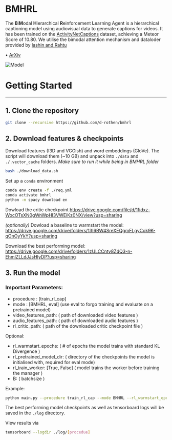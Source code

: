 # BMHRL

The **B**i**M**odal **H**ierarchical **R**einforcement **L**earning Agent is a hierarchical captioning model using audiovisual data to generate captions for videos.
It has been trained on the [ActivityNetCaptions](https://cs.stanford.edu/people/ranjaykrishna/densevid/) dataset, achieving a Meteor Score of 10.80.
We utilise the bimodal attention mechanism and dataloder provided by [Iashin and Rahtu](https://github.com/v-iashin/BMT)


• [ArXiv](https://arxiv.org/)

![Model](model.png)



# Getting Started
----
## 1. Clone the repository


```bash
git clone --recursive https://github.com/d-rothen/bmhrl
```

## 2. Download features & checkpoints

Download features (I3D and VGGish) and word embeddings (GloVe). The script will download them (~10 GB) and unpack into `./data` and `./.vector_cache` folders. *Make sure to run it while being in BMHRL folder*

```bash
bash ./download_data.sh
```

Set up a `conda` environment
```bash
conda env create -f ./req.yml
conda activate bmhrl
python -m spacy download en
```
Dowload the critic checkpoint
https://drive.google.com/file/d/1fidxz-WocOTsXN0gWnWpHl3VWEiKz0NX/view?usp=sharing

*(optionally)*
Dowload a baseline to warmstart the model:
https://drive.google.com/drive/folders/13I6BW4SreXEQgmFLgyCok9K-qOnOyYkY?usp=sharing

Download the best performing model:
https://drive.google.com/drive/folders/1zULCCntv8ZdQ3-n-EhmlZLLdJJsHIyDP?usp=sharing

## 3. Run the model

### Important Parameters:
- procedure : [train_rl_cap]
- mode : [BMHRL, eval] (use eval to forgo training and evaluate on a pretrained model)
- video_features_path: ( path of downloaded video features )
- audio_features_path: ( path of downloaded audio features )
- rl_critic_path: ( path of the downloaded critic checkpoint file )

Optional:
- rl_warmstart_epochs: ( # of  epochs the model trains with standard KL Divergence )
- rl_pretrained_model_dir: ( directory of the checkpoints the model is initialised with, required for eval mode)
- rl_train_worker: [True, False] ( model trains the worker before training the manager )
- B: ( batchsize )

Example:
```bash
python main.py --procedure train_rl_cap --mode BMHRL --rl_warmstart_epochs 2 --rl_pretrained_model_dir /home/xxxx/BMHRL/log/train_rl_cap/baseline/checkpoints/E_3 --rl_train_worker True --B 16 --rl_critic_path /home/xxxx/BMHRL/data/critic.cp  --video_features_path /nas/BMHRL/data/i3d_25fps_stack64step64_2stream_npy/ --audio_features_path /nas/BMHRL/data/vggish_npy/
```

The best performing model checkpoints as well as tensorboard logs will be saved in the `./log` directory.

View results via
```bash
tensorboard --logdir ./log/[procedue]
```
